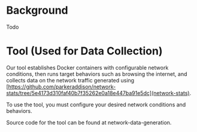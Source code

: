 # Background
Todo

# Tool (Used for Data Collection)
Our tool establishes Docker containers with configurable network conditions,
then runs target behaviors such as browsing the internet, and collects data on
the network traffic generated using
[https://github.com/parkeraddison/network-stats/tree/5e4173d310faf40b7f35262e0a18e447ba91e5dc](network-stats).

To use the tool, you must configure your desired network conditions and behaviors.

Source code for the tool can be found at network-data-generation.


